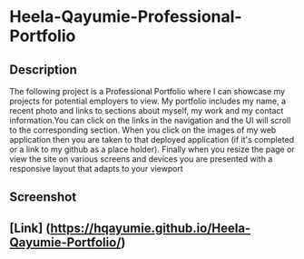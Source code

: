 # Heela-Qayumie-Professional-Portfolio
## Description

The following project is a Professional Portfolio where I can showcase my projects for potential employers to view. My portfolio includes my name, a recent photo and links to sections about myself, my work and my contact information.You can click on the links in the navigation and the UI will scroll to the corresponding section. When you click on the images of my web application then you are taken to that deployed application (if it's completed or a link to my github as a place holder). Finally when you resize the page or view the site on various screens and devices you are presented with a responsive layout that adapts to your viewport

## Screenshot

## [Link] (https://hqayumie.github.io/Heela-Qayumie-Portfolio/)

